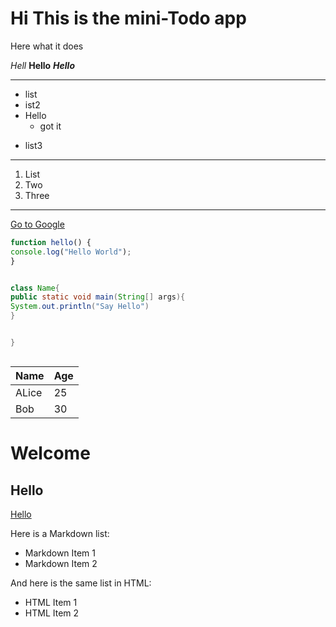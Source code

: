 # Hi This is the mini-Todo app

Here what it does

*Hell*
**Hello**
***Hello***
***
* list
* ist2
* Hello
  - got it
- list3

--- 
1. List
2. Two
3. Three
---
[Go to Google](https://google.com)

 ```javascript
function hello() {
console.log("Hello World");
}
```

```java

class Name{
public static void main(String[] args){
System.out.println("Say Hello") 
}


}



```

| Name | Age |
|------|-----|
| ALice | 25 |
| Bob | 30 |



# Welcome
<h2>Hello</h2>
<a href="https://google.com">Hello</a>

Here is a Markdown list:

- Markdown Item 1
- Markdown Item 2

And here is the same list in HTML:

<ul>
  <li>HTML Item 1</li>
  <li>HTML Item 2</li>
</ul>
